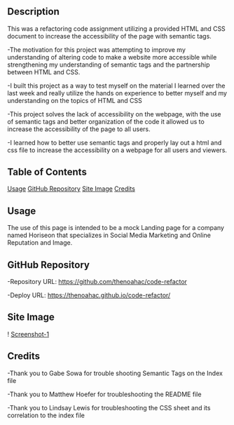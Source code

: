 # <Code-Refactor>

## Description

This was a refactoring code assignment utilizing a provided HTML and CSS document to increase the accessibility of the page with semantic tags.

-The motivation for this project was attempting to improve my understanding of altering code to make a website more accessible while strengthening my understanding of semantic tags and the partnership between HTML and CSS.

-I built this project as a way to test myself on the material I learned over the last week and really utilize the hands on experience to better myself and my understanding on the topics of HTML and CSS

-This project solves the lack of accessibility on the webpage, with the use of semantic tags and better organization of the code it allowed us to increase the accessibility of the page to all users.

-I learned how to better use semantic tags and properly lay out a html and css file to increase the accessibility on a webpage for all users and viewers.

## Table of Contents

[Usage](#usage)
[GitHub Repository](#github-repository)
[Site Image](#site-image)
[Credits](#credits)

## Usage

The use of this page is intended to be a mock Landing page for a company named Horiseon that specializes in Social Media Marketing and Online Reputation and Image.

## GitHub Repository

-Repository URL: https://github.com/thenoahac/code-refactor

-Deploy URL: https://thenoahac.github.io/code-refactor/

## Site Image

! [Screenshot-1](./assets/screenshots/Capture.png)

## Credits

-Thank you to Gabe Sowa for trouble shooting Semantic Tags on the Index file

-Thank you to Matthew Hoefer for troubleshooting the README file

-Thank you to Lindsay Lewis for troubleshooting the CSS sheet and its correlation to the index file
